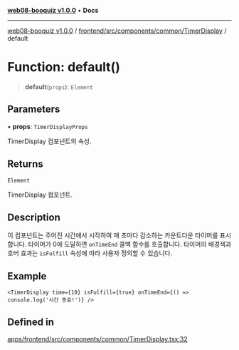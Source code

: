 [**web08-booquiz v1.0.0**](../../../../../../README.md) • **Docs**

***

[web08-booquiz v1.0.0](../../../../../../modules.md) / [frontend/src/components/common/TimerDisplay](../README.md) / default

# Function: default()

> **default**(`props`): `Element`

## Parameters

• **props**: `TimerDisplayProps`

TimerDisplay 컴포넌트의 속성.

## Returns

`Element`

TimerDisplay 컴포넌트.

## Description

이 컴포넌트는 주어진 시간에서 시작하여 매 초마다 감소하는 카운트다운 타이머를 표시합니다.
타이머가 0에 도달하면 `onTimeEnd` 콜백 함수를 호출합니다.
타이머의 배경색과 호버 효과는 `isFulfill` 속성에 따라 사용자 정의할 수 있습니다.

## Example

```tsx
<TimerDisplay time={10} isFulfill={true} onTimeEnd={() => console.log('시간 종료!')} />
```

## Defined in

[apps/frontend/src/components/common/TimerDisplay.tsx:32](https://github.com/boostcampwm-2024/web08-BooQuiz/blob/070f8cd9fc8f2112d3401f93894ddd08f59e2916/apps/frontend/src/components/common/TimerDisplay.tsx#L32)
